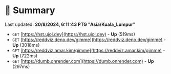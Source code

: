 # 📖 Summary
Last updated: **20/8/2024, 6:11:43 PTG "Asia/Kuala_Lumpur"**

- `GET` [https://hst.ujol.dev](https://hst.ujol.dev) - **Up** (519ms)
- `GET` [https://reddviz.deno.dev/gimme](https://reddviz.deno.dev/gimme) - **Up** (3018ms)
- `GET` [https://reddviz.amar.kim/gimme](https://reddviz.amar.kim/gimme) - **Up** (722ms)
- `GET` [https://dumb.onrender.com](https://dumb.onrender.com) - **Up** (297ms)
